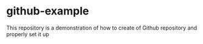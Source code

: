 # github-example
This repository is a demonstration of how to create of Github repository and properly set it up
